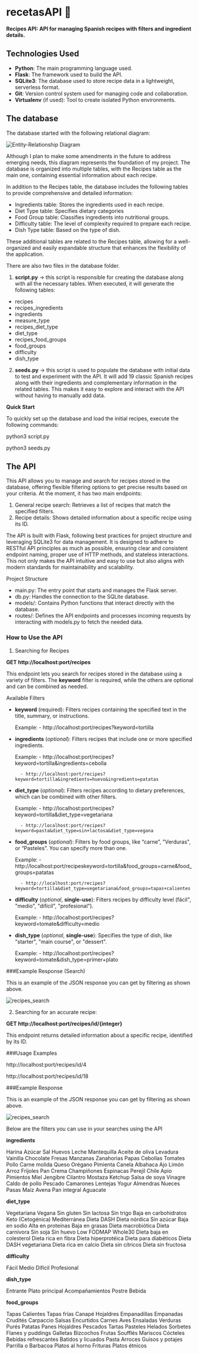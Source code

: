 
# recetasAPI 🥘
**Recipes API: API for managing Spanish recipes with filters and ingredient details.**

## Technologies Used

- **Python**: The main programming language used.
- **Flask**: The framework used to build the  API.
- **SQLite3**: The database used to store recipe data in a lightweight, serverless format.
- **Git**: Version control system used for managing code and collaboration.
- **Virtualenv** (if used): Tool to create isolated Python environments.

## The database
The database started with the following relational diagram:

![Entity-Relationship Diagram][image-1]

Although I plan to make some amendments in the future to address emerging needs, this diagram represents the foundation of my project. The database is organized into multiple tables, with the Recipes table as the main one, containing essential information about each recipe.

In addition to the Recipes table, the database includes the following tables to provide comprehensive and detailed information:

- Ingredients table: Stores the ingredients used in each recipe.
- Diet Type table: Specifies dietary categories 
- Food Group table: Classifies ingredients into nutritional groups.
- Difficulty table:  The level of complexity required to prepare each recipe.
- Dish Type table: Based on the type of dish.

These additional tables are related to the Recipes table, allowing for a well-organized and easily expandable structure that enhances the flexibility of the application.

There are also two files in the database folder.

1. **script.py** -\> this script is responsible for creating the database along with all the necessary tables.
When executed, it will generate the following tables:

- recipes
- recipes\_ingredients
- ingredients
- measure\_type
- recipes\_diet\_type
- diet\_type
- recipes\_food\_groups
- food\_groups
- difficulty                 
- dish\_type

2. **seeds.py** -\> this script is used to populate the database with initial data to test and experiment with the API.
It will add 19 classic Spanish recipes along with their ingredients and complementary information in the related tables.
This makes it easy to explore and interact with the API without having to manually add data.
  
**Quick Start**

To quickly set up the database and load the initial recipes, execute the following commands:

python3 script.py

python3 seeds.py

## The API

This API allows you to manage and search for recipes stored in the database, offering flexible filtering options to get precise results based on your criteria. At the moment, it has two main endpoints:
1.   General recipe search: Retrieves a list of recipes that match the specified filters.
2.   Recipe details: Shows detailed information about a specific recipe using its ID.

The API is built with Flask, following best practices for project structure and leveraging SQLite3 for data management. It is designed to adhere to RESTful API principles as much as possible, ensuring clear and consistent endpoint naming, proper use of HTTP methods, and stateless interactions. This not only makes the API intuitive and easy to use but also aligns with modern standards for maintainability and scalability.

Project Structure
- main.py: The entry point that starts and manages the Flask server.
- db.py: Handles the connection to the SQLite database.
- models/: Contains Python functions that interact directly with the database.
- routes/: Defines the API endpoints and processes incoming requests by interacting with models.py to fetch the needed data.

### How to Use the API

1. Searching for Recipes

**GET http://localhost:port/recipes**

This endpoint lets you search for recipes stored in the database using a variety of filters. The **keyword** filter is required, while the others are optional and can be combined as needed.

Available Filters

- **keyword** (required): Filters recipes containing the specified text in the title, summary, or instructions.
  
	Example:
		- http://localhost:port/recipes?keyword=tortilla
  
- **ingredients** (*optional*): Filters recipes that include one or more specified ingredients.
  
	Example:
		- http://localhost:port/recipes?keyword=tortilla&ingredients=cebolla
  
		- http://localhost:port/recipes?keyword=tortilla&ingredients=huevo&ingredients=patatas

- **diet_type** (*optional*): Filters recipes according to dietary preferences, which can be combined with other filters.

  	Example:
  		- http://localhost:port/recipes?keyword=tortilla&diet_type=vegetariana
  
  		- http://localhost:port/recipes?keyword=pasta&diet_type=sin+lactosa&diet_type=vegana
  
- **food_groups** (*optional*): Filters by food groups, like “carne”, "Verduras", or “Pasteles”. You can specify more than one.

  	Example:
  		- http://localhost:port/recipeskeyword=tortilla&food_groups=carne&food_groups=patatas
  
  		- http://localhost:port/recipes?keyword=tortilla&diet_type=vegetariana&food_groups=tapas+calientes
  
- **difficulty** (*optional*, **single-use**): Filters recipes by difficulty level (fácil", "medio", "difícil", "profesional”).

  	Example:
		- http://localhost:port/recipes?keyword=tomate&difficulty=medio
  
- **dish_type** (*optional*, **single-use**): Specifies the type of dish, like "starter", "main course", or "dessert".

  	Example:
		- http://localhost:port/recipes?keyword=tomate&dish_type=primer+plato  
	  


###Example Response (Search)

This is an example of the JSON response you can get by filtering as shown above.

![recipes_search](database/images/recipes_search.png)


2. Searching for an accurate recipe:
   
**GET http://localhost:port/recipes/id/{integer}**

This endpoint returns detailed information about a specific recipe, identified by its ID.

###Usage Examples

http://localhost:port/recipes/id/4

http://localhost:port/recipes/id/18

###Example Response

This is an example of the JSON response you can get by filtering as shown above.

![recipes_search](database/images/id_search.png)

Below are the filters you can use in your searches using the API

**ingredients**

Harina
Azúcar
Sal
Huevos
Leche
Mantequilla
Aceite de oliva
Levadura
Vainilla
Chocolate
Fresas
Manzanas
Zanahorias
Papas
Cebollas
Tomates
Pollo
Carne molida
Queso
Orégano
Pimienta
Canela
Albahaca
Ajo
Limón
Arroz
Frijoles
Pan
Crema
Champiñones
Espinacas
Perejil
Chile
Apio
Pimientos
Miel
Jengibre
Cilantro
Mostaza
Ketchup
Salsa de soya
Vinagre
Caldo de pollo
Pescado
Camarones
Lentejas
Yogur
Almendras
Nueces
Pasas
Maíz
Avena
Pan integral
Aguacate

**diet_type**

Vegetariana
Vegana
Sin gluten
Sin lactosa
Sin trigo
Baja en carbohidratos
Keto (Cetogénica)
Mediterránea
Dieta DASH
Dieta nórdica
Sin azúcar
Baja en sodio
Alta en proteínas
Baja en grasas
Dieta macrobiótica
Dieta carnívora
Sin soja
Sin huevo
Low FODMAP
Whole30
Dieta baja en colesterol
Dieta rica en fibra
Dieta hiperprotéica
Dieta para diabéticos
Dieta DASH vegetariana
Dieta rica en calcio
Dieta sin cítricos
Dieta sin fructosa

**difficulty**

Fácil
Medio
Difícil
Profesional

**dish_type**

Entrante
Plato principal
Acompañamientos
Postre
Bebida

**food_groups**

Tapas Calientes
Tapas frías
Canapé
Hojaldres
Empanadillas
Empanadas
Crudités
Carpaccio
Salsas
Encurtidos
Carnes
Aves
Ensaladas
Verduras
Purés
Patatas
Panes
Hojaldres
Pescados
Tartas
Pasteles
Helados
Sorbetes
Flanes y puddings
Galletas
Bizcochos
Frutas
Soufflés
Mariscos
Cócteles
Bebidas refrescantes
Batidos y licuados
Pasta
Arroces
Guisos y potajes
Parrilla o Barbacoa
Platos al horno
Frituras
Platos étnicos

[image-1]:	database/images/Entity-Relationship%20Diagram.png

